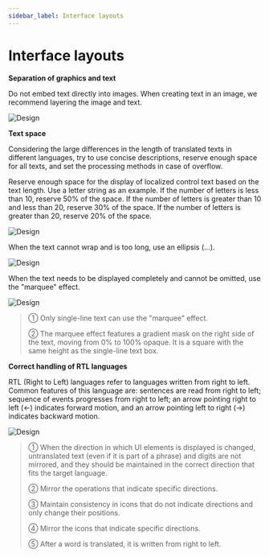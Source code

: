 ```yaml
---
sidebar_label: Interface layouts
---
```


# Interface layouts

**Separation of graphics and text**

Do not embed text directly into images. When creating text in an image, we recommend layering the image and text.

![Design](/img/design/e60d54dddb1ee7b9d3ac7a75466eda32.png)

**Text space**

Considering the large differences in the length of translated texts in different languages, try to use concise descriptions, reserve enough space for all texts, and set the processing methods in case of overflow.

Reserve enough space for the display of localized control text based on the text length. Use a letter string as an example. If the number of letters is less than 10, reserve 50% of the space. If the number of letters is greater than 10 and less than 20, reserve 30% of the space. If the number of letters is greater than 20, reserve 20% of the space.

![Design](/img/design/1c1fec829eedada660c3ba27c098aa57.png)

When the text cannot wrap and is too long, use an ellipsis (...).

![Design](/img/design/1acb43175d60ef491e0756a7dbdd25a4.png)

When the text needs to be displayed completely and cannot be omitted, use the "marquee" effect.

![Design](/img/design/6b621b82a74e0b9804f29b7874c65494.png)

>① Only single-line text can use the "marquee" effect.
>
>② The marquee effect features a gradient mask on the right side of the text, moving from 0% to 100% opaque. It is a square with the same height as the single-line text box.

**Correct handling of RTL languages**

RTL (Right to Left) languages refer to languages written from right to left. Common features of this language are: sentences are read from right to left; sequence of events progresses from right to left; an arrow pointing right to left (←) indicates forward motion, and an arrow pointing left to right (→) indicates backward motion.

![Design](/img/design/83cb867d377ccf5ce5a7df2b1d573c90.png)

>① When the direction in which UI elements is displayed is changed, untranslated text (even if it is part of a phrase) and digits are not mirrored, and they should be maintained in the correct direction that fits the target language.
>
>② Mirror the operations that indicate specific directions.
>
>③ Maintain consistency in icons that do not indicate directions and only change their positions.
>
>④ Mirror the icons that indicate specific directions.
>
>⑤ After a word is translated, it is written from right to left.
